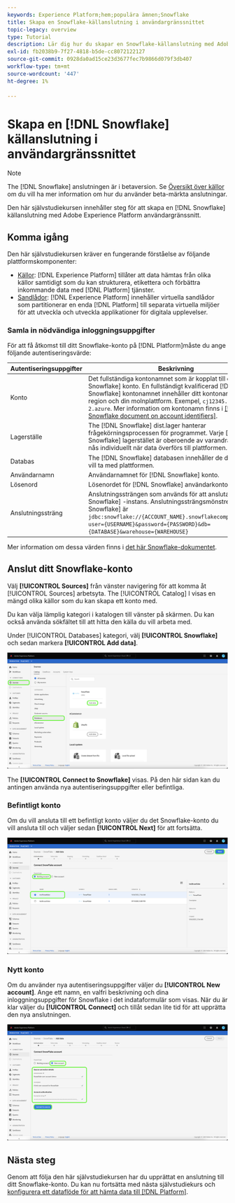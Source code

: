 ```yaml
---
keywords: Experience Platform;hem;populära ämnen;Snowflake
title: Skapa en Snowflake-källanslutning i användargränssnittet
topic-legacy: overview
type: Tutorial
description: Lär dig hur du skapar en Snowflake-källanslutning med Adobe Experience Platform användargränssnitt.
exl-id: fb2038b9-7f27-4818-b5de-cc8072122127
source-git-commit: 0928da0ad15ce23d3677fec7b9866d079f3db407
workflow-type: tm+mt
source-wordcount: '447'
ht-degree: 1%

---
```


# Skapa en [!DNL Snowflake] källanslutning i användargränssnittet

>[!NOTE]
>
> The [!DNL Snowflake] anslutningen är i betaversion. Se [Översikt över källor](../../../../home.md#terms-and-conditions) om du vill ha mer information om hur du använder beta-märkta anslutningar.

Den här självstudiekursen innehåller steg för att skapa en [!DNL Snowflake] källanslutning med Adobe Experience Platform användargränssnitt.

## Komma igång

Den här självstudiekursen kräver en fungerande förståelse av följande plattformskomponenter:

* [Källor](../../../../home.md): [!DNL Experience Platform] tillåter att data hämtas från olika källor samtidigt som du kan strukturera, etikettera och förbättra inkommande data med [!DNL Platform] tjänster.
* [Sandlådor](../../../../../sandboxes/home.md): [!DNL Experience Platform] innehåller virtuella sandlådor som partitionerar en enda [!DNL Platform] till separata virtuella miljöer för att utveckla och utveckla applikationer för digitala upplevelser.

### Samla in nödvändiga inloggningsuppgifter

För att få åtkomst till ditt Snowflake-konto på [!DNL Platform]måste du ange följande autentiseringsvärde:

| Autentiseringsuppgifter | Beskrivning |
| ---------- | ----------- |
| Konto | Det fullständiga kontonamnet som är kopplat till ditt [!DNL Snowflake] konto. En fullständigt kvalificerad [!DNL Snowflake] kontonamnet innehåller ditt kontonamn, din region och din molnplattform. Exempel, `cj12345.east-us-2.azure`. Mer information om kontonamn finns i [[!DNL Snowflake document on account identifiers]](https://docs.snowflake.com/en/user-guide/admin-account-identifier.html). |
| Lagerställe | The [!DNL Snowflake] dist.lager hanterar frågekörningsprocessen för programmet. Varje [!DNL Snowflake] lagerstället är oberoende av varandra och måste nås individuellt när data överförs till plattformen. |
| Databas | The [!DNL Snowflake] databasen innehåller de data som du vill ta med plattformen. |
| Användarnamn | Användarnamnet för [!DNL Snowflake] konto. |
| Lösenord | Lösenordet för [!DNL Snowflake] användarkonto. |
| Anslutningssträng | Anslutningssträngen som används för att ansluta till [!DNL Snowflake] -instans. Anslutningssträngsmönstret för [!DNL Snowflake] är `jdbc:snowflake://{ACCOUNT_NAME}.snowflakecomputing.com/?user={USERNAME}&password={PASSWORD}&db={DATABASE}&warehouse={WAREHOUSE}` |

Mer information om dessa värden finns i [det här Snowflake-dokumentet](https://docs.snowflake.com/en/user-guide/oauth-custom.html).

## Anslut ditt Snowflake-konto

Välj **[!UICONTROL Sources]** från vänster navigering för att komma åt [!UICONTROL Sources] arbetsyta. The [!UICONTROL Catalog] I visas en mängd olika källor som du kan skapa ett konto med.

Du kan välja lämplig kategori i katalogen till vänster på skärmen. Du kan också använda sökfältet till att hitta den källa du vill arbeta med.

Under [!UICONTROL Databases] kategori, välj **[!UICONTROL Snowflake]** och sedan markera **[!UICONTROL Add data]**.

![](../../../../images/tutorials/create/snowflake/catalog.png)

The **[!UICONTROL Connect to Snowflake]** visas. På den här sidan kan du antingen använda nya autentiseringsuppgifter eller befintliga.

### Befintligt konto

Om du vill ansluta till ett befintligt konto väljer du det Snowflake-konto du vill ansluta till och väljer sedan **[!UICONTROL Next]** för att fortsätta.

![](../../../../images/tutorials/create/snowflake/existing.png)

### Nytt konto

Om du använder nya autentiseringsuppgifter väljer du **[!UICONTROL New account]**. Ange ett namn, en valfri beskrivning och dina inloggningsuppgifter för Snowflake i det indataformulär som visas. När du är klar väljer du **[!UICONTROL Connect]** och tillåt sedan lite tid för att upprätta den nya anslutningen.

![](../../../../images/tutorials/create/snowflake/new.png)

## Nästa steg

Genom att följa den här självstudiekursen har du upprättat en anslutning till ditt Snowflake-konto. Du kan nu fortsätta med nästa självstudiekurs och [konfigurera ett dataflöde för att hämta data till [!DNL Platform]](../../dataflow/databases.md).
